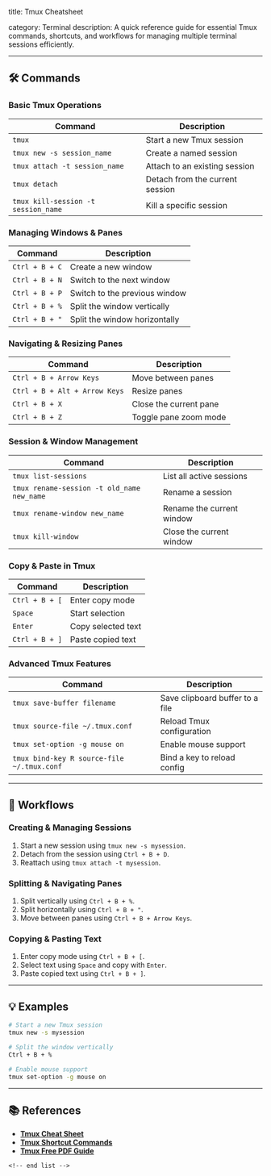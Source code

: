 title: Tmux Cheatsheet

category: Terminal
description: A quick reference guide for essential Tmux commands, shortcuts, and workflows for managing multiple terminal sessions efficiently.

---

## 🛠️ Commands

### **Basic Tmux Operations**

| Command                               | Description                     |
| ------------------------------------- | ------------------------------- |
| `tmux`                              | Start a new Tmux session        |
| `tmux new -s session_name`          | Create a named session          |
| `tmux attach -t session_name`       | Attach to an existing session   |
| `tmux detach`                       | Detach from the current session |
| `tmux kill-session -t session_name` | Kill a specific session         |

### **Managing Windows & Panes**

| Command          | Description                   |
| ---------------- | ----------------------------- |
| `Ctrl + B + C` | Create a new window           |
| `Ctrl + B + N` | Switch to the next window     |
| `Ctrl + B + P` | Switch to the previous window |
| `Ctrl + B + %` | Split the window vertically   |
| `Ctrl + B + "` | Split the window horizontally |

### **Navigating & Resizing Panes**

| Command                         | Description            |
| ------------------------------- | ---------------------- |
| `Ctrl + B + Arrow Keys`       | Move between panes     |
| `Ctrl + B + Alt + Arrow Keys` | Resize panes           |
| `Ctrl + B + X`                | Close the current pane |
| `Ctrl + B + Z`                | Toggle pane zoom mode  |

### **Session & Window Management**

| Command                                      | Description               |
| -------------------------------------------- | ------------------------- |
| `tmux list-sessions`                       | List all active sessions  |
| `tmux rename-session -t old_name new_name` | Rename a session          |
| `tmux rename-window new_name`              | Rename the current window |
| `tmux kill-window`                         | Close the current window  |

### **Copy & Paste in Tmux**

| Command          | Description        |
| ---------------- | ------------------ |
| `Ctrl + B + [` | Enter copy mode    |
| `Space`        | Start selection    |
| `Enter`        | Copy selected text |
| `Ctrl + B + ]` | Paste copied text  |

### **Advanced Tmux Features**

| Command                                      | Description                     |
| -------------------------------------------- | ------------------------------- |
| `tmux save-buffer filename`                | Save clipboard buffer to a file |
| `tmux source-file ~/.tmux.conf`            | Reload Tmux configuration       |
| `tmux set-option -g mouse on`              | Enable mouse support            |
| `tmux bind-key R source-file ~/.tmux.conf` | Bind a key to reload config     |

---

## 🔄 Workflows

### **Creating & Managing Sessions**

1. Start a new session using `tmux new -s mysession`.
2. Detach from the session using `Ctrl + B + D`.
3. Reattach using `tmux attach -t mysession`.

### **Splitting & Navigating Panes**

1. Split vertically using `Ctrl + B + %`.
2. Split horizontally using `Ctrl + B + "`.
3. Move between panes using `Ctrl + B + Arrow Keys`.

### **Copying & Pasting Text**

1. Enter copy mode using `Ctrl + B + [`.
2. Select text using `Space` and copy with `Enter`.
3. Paste copied text using `Ctrl + B + ]`.

---

## 💡 Examples

```sh
# Start a new Tmux session
tmux new -s mysession

# Split the window vertically
Ctrl + B + %

# Enable mouse support
tmux set-option -g mouse on
```

---

## 📚 References

- **[Tmux Cheat Sheet](https://www.stationx.net/tmux-cheat-sheet/)**
- **[Tmux Shortcut Commands](https://www.golinuxcloud.com/tmux-cheatsheet/)**
- **[Tmux Free PDF Guide](https://linuxsimply.com/cheat-sheets/tmux/)**

```
<!-- end list -->
```

